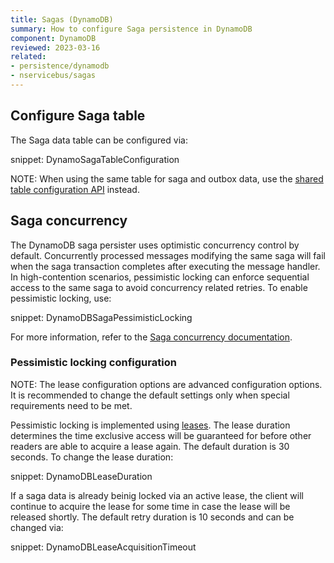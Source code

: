 ```yaml
---
title: Sagas (DynamoDB)
summary: How to configure Saga persistence in DynamoDB
component: DynamoDB
reviewed: 2023-03-16
related:
- persistence/dynamodb
- nservicebus/sagas
---
```


## Configure Saga table

The Saga data table can be configured via:

snippet: DynamoSagaTableConfiguration

NOTE: When using the same table for saga and outbox data, use the [shared table configuration API](/persistence/dynamodb/#usage-customizing-the-table-used) instead.

## Saga concurrency

The DynamoDB saga persister uses optimistic concurrency control by default. Concurrently processed messages modifying the same saga will fail when the saga transaction completes after executing the message handler. In high-contention scenarios, pessimistic locking can enforce sequential access to the same saga to avoid concurrency related retries. To enable pessimistic locking, use:

snippet: DynamoDBSagaPessimisticLocking

For more information, refer to the [Saga concurrency documentation](/nservicebus/sagas/concurrency.md).

### Pessimistic locking configuration

NOTE: The lease configuration options are advanced configuration options. It is recommended to change the default settings only when special requirements need to be met.

Pessimistic locking is implemented using [leases](https://en.wikipedia.org/wiki/Lease_(computer_science)). The lease duration determines the time exclusive access will be guaranteed for before other readers are able to acquire a lease again. The default duration is 30 seconds. To change the lease duration:

snippet: DynamoDBLeaseDuration

If a saga data is already beinig locked via an active lease, the client will continue to acquire the lease for some time in case the lease will be released shortly. The default retry duration is 10 seconds and can be changed via:

snippet: DynamoDBLeaseAcquisitionTimeout